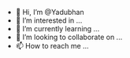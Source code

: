 - 👋 Hi, I’m @Yadubhan
- 👀 I’m interested in ...
- 🌱 I’m currently learning ...
- 💞️ I’m looking to collaborate on ...
- 📫 How to reach me ...

<!---
Yadubhan/Yadubhan is a ✨ special ✨ repository because its `README.md` (this file) appears on your GitHub profile.
You can click the Preview link to take a look at your changes.
--->
